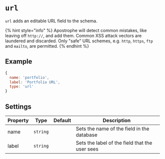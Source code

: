 # `url`

`url` adds an editable URL field to the schema.

{% hint style="info" %}
Apostrophe will detect common mistakes, like leaving off `http://`, and add them. Common XSS attack vectors are laundered and discarded. Only "safe" URL schemes, e.g. `http`, `https`, `ftp` and `mailto`, are permitted.
{% endhint %}

## Example

```javascript
{
  name: 'portfolio',
  label: 'Portfolio URL',
  type: 'url'
}
```

## Settings

|  Property | Type   | Default | Description | 
|---|---|---|---|
| name | `string` | | Sets the name of the field in the database |
| label | `string` | | Sets the label of the field that the user sees |
